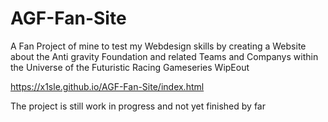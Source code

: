 # AGF-Fan-Site
A Fan Project of mine to test my Webdesign skills by creating a Website about the Anti gravity Foundation and related Teams and Companys within the Universe of the Futuristic Racing Gameseries WipEout

https://x1sle.github.io/AGF-Fan-Site/index.html

The project is still work in progress and not yet finished by far
